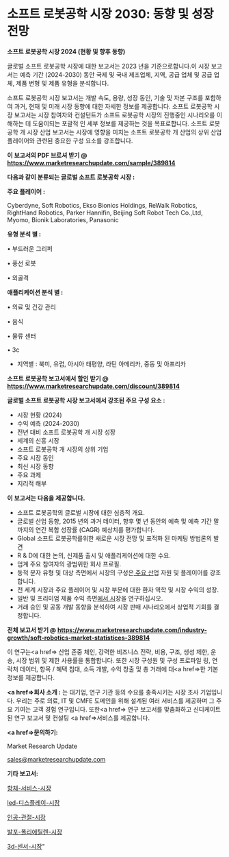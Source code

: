 # 소프트 로봇공학 시장 2030: 동향 및 성장 전망

<strong>소프트 로봇공학 시장 2024 (현황 및 향후 동향)</strong>

글로벌 소프트 로봇공학 시장에 대한 보고서는 2023 년을 기준으로합니다.이 시장 보고서는 예측 기간 (2024-2030) 동안 국제 및 국내 제조업체, 지역, 공급 업체 및 공급 업체, 제품 변형 및 제품 유형을 분석합니다.

소프트 로봇공학 시장 보고서는 개발 속도, 용량, 성장 동인, 기술 및 자본 구조를 포함하여 과거, 현재 및 미래 시장 동향에 대한 자세한 정보를 제공합니다. 소프트 로봇공학 시장 보고서는 시장 참여자와 컨설턴트가 소프트 로봇공학 시장의 진행중인 시나리오를 이해하는 데 도움이되는 포괄적 인 세부 정보를 제공하는 것을 목표로합니다. 소프트 로봇공학 개 시장 산업 보고서는 시장에 영향을 미치는 소프트 로봇공학 개 산업의 상위 산업 플레이어와 관련된 중요한 구성 요소를 강조합니다.



<strong>이 보고서의 PDF 브로셔 받기 @ <a href=https://www.marketresearchupdate.com/sample/389814>https://www.marketresearchupdate.com/sample/389814</a></strong>



<strong>다음과 같이 분류되는 글로벌 소프트 로봇공학 시장 :</strong>



<strong>주요 플레이어 :</strong>

Cyberdyne, Soft Robotics, Ekso Bionics Holdings, ReWalk Robotics, RightHand Robotics, Parker Hannifin, Beijing Soft Robot Tech Co.,Ltd, Myomo, Bionik Laboratories, Panasonic



<strong>유형 분석 별 :</strong>

• 부드러운 그리퍼

• 풍선 로봇

• 외골격



<strong>애플리케이션 분석 별 :</strong>

• 의료 및 건강 관리

• 음식

• 물류 센터

• 3c

<ul>
  <li>지역별 : 북미, 유럽, 아시아 태평양, 라틴 아메리카, 중동 및 아프리카</li>
</ul>


<strong>소프트 로봇공학 보고서에서 할인 받기 @ <a href=https://www.marketresearchupdate.com/discount/389814>https://www.marketresearchupdate.com/discount/389814</a></strong>



<strong>글로벌 소프트 로봇공학 시장 보고서에서 강조된 주요 구성 요소 :</strong>
<ul>
  <li>시장 현황 (2024)</li>
  <li>수익 예측 (2024-2030)</li>
  <li>전년 대비 소프트 로봇공학 개 시장 성장</li>
  <li>세계의 신흥 시장</li>
  <li>소프트 로봇공학 개 시장의 상위 기업</li>
  <li>주요 시장 동인</li>
  <li>최신 시장 동향</li>
  <li>주요 과제</li>
  <li>지리적 해부</li>
</ul>


<strong>이 보고서는 다음을 제공합니다.</strong>
<ul>
  <li>소프트 로봇공학의 글로벌 시장에 대한 심층적 개요.</li>
  <li>글로벌 산업 동향, 2015 년의 과거 데이터, 향후 몇 년 동안의 예측 및 예측 기간 말까지의 연간 복합 성장률 (CAGR) 예상치를 평가합니다.</li>
  <li>Global 소프트 로봇공학를위한 새로운 시장 전망 및 표적화 된 마케팅 방법론의 발견</li>
  <li>R &amp; D에 대한 논의, 신제품 출시 및 애플리케이션에 대한 수요.</li>
  <li>업계 주요 참여자의 광범위한 회사 프로필.</li>
  <li>동적 분자 유형 및 대상 측면에서 시장의 구성은<a href=> 주요 산</a>업 자원 및 플레이어를 강조합니다.</li>
  <li>전 세계 시장과 주요 플레이어 및 시장 부문에 대한 환자 역학 및 시장 수익의 성장.</li>
  <li>일반 및 프리미엄 제품 수익 측면<a href=>에서 시</a>장을 연구하십시오.</li>
  <li>거래 승인 및 공동 개발 동향을 분석하여 시장 판매 시나리오에서 상업적 기회를 결정합니다.</li>
</ul>



<strong>전체 보고서 받기 @ <a href=https://www.marketresearchupdate.com/industry-growth/soft-robotics-market-statistices-389814>https://www.marketresearchupdate.com/industry-growth/soft-robotics-market-statistices-389814</a></strong>

이 연구는<a href=> 산업 존중</a> 체인, 강력한 비즈니스 전략, 비용, 구조, 생성 제한, 운송, 시장 범위 및 제한 사용률을 통합합니다. 또한 시장 구성원 및 구성 프로파일 링, 연락처 데이터, 항목 / 혜택 침대, 소득 개발, 수익 창출 및 총 거래에 대<a href=>한 기본 </a>정보를 제공합니다.



<strong><a href=>회사 소</a>개 :</strong>
는 대기업, 연구 기관 등의 수요를 충족시키는 시장 조사 기업입니다. 우리는 주로 의료, IT 및 CMFE 도메인을 위해 설계된 여러 서비스를 제공하며 그 주요 기여는 고객 경험 연구입니다. 또한<a href=> 연구 보</a>고서를 맞춤화하고 신디케이트 된 연구 보고서 및 컨설팅 <a href=>서비스</a>를 제공합니다.



<strong><a href=>문의하기:</a></strong>

Market Research Update

sales@marketresearchupdate.com



<strong>기타 보고서:</strong>

<a href=https://www.linkedin.com/pulse/항체-서비스-시장-세분화-연구-및-목표-고객2029년-isdailynews/>항체-서비스-시장</a>

<a href=https://www.linkedin.com/pulse/led-디스플레이-시장-진입-전략-및-위험-평가2029년-analytics-avenue-adventures-24-ana-wmb4f/>led-디스플레이-시장</a>

<a href=https://www.linkedin.com/pulse/인공-관절-시장-현재-및-미래-성장-2029-trend-tracking-tips-360-analysis-v1iyf/>인공-관절-시장</a>

<a href=https://www.linkedin.com/pulse/발포-폴리에틸렌-시장-세분화-연구-및-목표-고객2029년-trend-tracking-tips-360-analysis-lwlof/>발포-폴리에틸렌-시장</a>

<a href=https://www.linkedin.com/pulse/3d-센서-시장-동향-및-성장-전망-isdailynews-2ngcf/>3d-센서-시장</a>"
